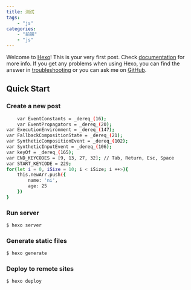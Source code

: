 ```yaml
---
title: 测试
tags: 
    - "js"
categories: 
    - "前端"
    - "js"
---
```

Welcome to [Hexo](https://hexo.io/)! This is your very first post. Check [documentation](https://hexo.io/docs/) for more info. If you get any problems when using Hexo, you can find the answer in [troubleshooting](https://hexo.io/docs/troubleshooting.html) or you can ask me on [GitHub](https://github.com/hexojs/hexo/issues).

<!-- more -->

## Quick Start

### Create a new post

``` bash
    var EventConstants = _dereq_(16);
    var EventPropagators = _dereq_(20);
var ExecutionEnvironment = _dereq_(147);
var FallbackCompositionState = _dereq_(21);
var SyntheticCompositionEvent = _dereq_(102);
var SyntheticInputEvent = _dereq_(106);
var keyOf = _dereq_(165);
var END_KEYCODES = [9, 13, 27, 32]; // Tab, Return, Esc, Space
var START_KEYCODE = 229;
for(let i = 0, iSize = 10; i < iSize; i ++>){
    this.newArr.push({
        name: 'ni',
        age: 25
    })
}
```

### Run server

``` bash
$ hexo server
```

### Generate static files

``` bash
$ hexo generate
```

### Deploy to remote sites

``` bash
$ hexo deploy
```

